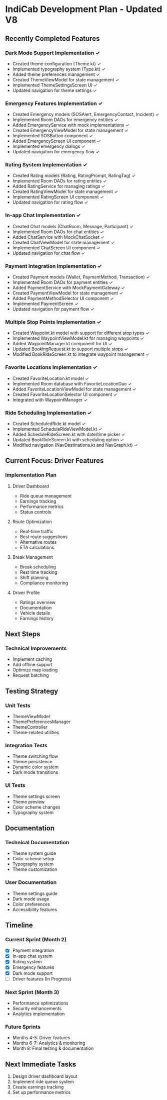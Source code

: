 # IndiCab Development Plan - Updated V8

## Recently Completed Features

### Dark Mode Support Implementation ✓
- Created theme configuration (Theme.kt) ✓
- Implemented typography system (Type.kt) ✓
- Added theme preferences management ✓
- Created ThemeViewModel for state management ✓
- Implemented ThemeSettingsScreen UI ✓
- Updated navigation for theme settings ✓

### Emergency Features Implementation ✓
- Created Emergency models (SOSAlert, EmergencyContact, Incident) ✓
- Implemented Room DAOs for emergency entities ✓
- Added EmergencyService with mock implementations ✓
- Created EmergencyViewModel for state management ✓
- Implemented SOSButton component ✓
- Added EmergencyScreen UI component ✓
- Implemented emergency dialogs ✓
- Updated navigation for emergency flow ✓

### Rating System Implementation ✓
- Created Rating models (Rating, RatingPrompt, RatingTag) ✓
- Implemented Room DAOs for rating entities ✓
- Added RatingService for managing ratings ✓
- Created RatingViewModel for state management ✓
- Implemented RatingScreen UI component ✓
- Updated navigation for rating flow ✓

### In-app Chat Implementation ✓
- Created Chat models (ChatRoom, Message, Participant) ✓
- Implemented Room DAOs for chat entities ✓
- Added ChatService with MockChatSocket ✓
- Created ChatViewModel for state management ✓
- Implemented ChatScreen UI component ✓
- Updated navigation for chat flow ✓

### Payment Integration Implementation ✓
- Created Payment models (Wallet, PaymentMethod, Transaction) ✓
- Implemented Room DAOs for payment entities ✓
- Added PaymentService with MockPaymentGateway ✓
- Created PaymentViewModel for state management ✓
- Added PaymentMethodSelector UI component ✓
- Implemented PaymentScreen ✓
- Updated navigation for payment flow ✓

### Multiple Stop Points Implementation ✓
- Created Waypoint.kt model with support for different stop types ✓
- Implemented WaypointViewModel.kt for managing waypoints ✓
- Added WaypointManager.kt component for UI ✓
- Updated BookingRequest.kt to support multiple stops ✓
- Modified BookRideScreen.kt to integrate waypoint management ✓

### Favorite Locations Implementation ✓
- Created FavoriteLocation.kt model ✓
- Implemented Room database with FavoriteLocationDao ✓
- Added FavoriteLocationViewModel for state management ✓
- Created FavoriteLocationSelector UI component ✓
- Integrated with WaypointManager ✓

### Ride Scheduling Implementation ✓
- Created ScheduledRide.kt model ✓
- Implemented ScheduleRideViewModel.kt ✓
- Added ScheduleRideScreen.kt with date/time picker ✓
- Updated BookRideScreen.kt with scheduling option ✓
- Modified navigation (NavDestinations.kt and NavGraph.kt) ✓

## Current Focus: Driver Features

### Implementation Plan
1. Driver Dashboard
   - Ride queue management
   - Earnings tracking
   - Performance metrics
   - Status controls

2. Route Optimization
   - Real-time traffic
   - Best route suggestions
   - Alternative routes
   - ETA calculations

3. Break Management
   - Break scheduling
   - Rest time tracking
   - Shift planning
   - Compliance monitoring

4. Driver Profile
   - Ratings overview
   - Documentation
   - Vehicle details
   - Earnings history

## Next Steps

### Technical Improvements
- Implement caching
- Add offline support
- Optimize map loading
- Request batching

## Testing Strategy

### Unit Tests
- ThemeViewModel
- ThemePreferencesManager
- ThemeController
- Theme-related utilities

### Integration Tests
- Theme switching flow
- Theme persistence
- Dynamic color system
- Dark mode transitions

### UI Tests
- Theme settings screen
- Theme preview
- Color scheme changes
- Typography system

## Documentation

### Technical Documentation
- Theme system guide
- Color scheme setup
- Typography system
- Theme customization

### User Documentation
- Theme settings guide
- Dark mode usage
- Color preferences
- Accessibility features

## Timeline

### Current Sprint (Month 2)
- [x] Payment integration
- [x] In-app chat system
- [x] Rating system
- [x] Emergency features
- [x] Dark mode support
- [ ] Driver features (In Progress)

### Next Sprint (Month 3)
- Performance optimizations
- Security enhancements
- Analytics implementation

### Future Sprints
- Months 4-5: Driver features
- Months 6-7: Analytics & monitoring
- Month 8: Final testing & documentation

## Next Immediate Tasks
1. Design driver dashboard layout
2. Implement ride queue system
3. Create earnings tracking
4. Set up performance metrics
